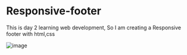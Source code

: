 # Responsive-footer
This is day 2 learning web development, So I am creating a Responsive footer with html,css



![image](https://github.com/Gyaneshvishwakarma/Responsive-footer/assets/140309288/81838e1b-e767-47a5-81d6-f04bfe685adb)

